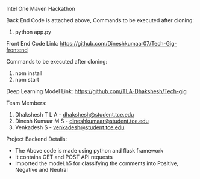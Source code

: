 Intel One Maven Hackathon

Back End Code is attached above,
Commands to be executed after cloning:
1. python app.py

Front End Code Link: https://github.com/Dineshkumaar07/Tech-Gig-frontend

Commands to be executed after cloning:
1. npm install
2. npm start

Deep Learning Model Link: https://github.com/TLA-Dhakshesh/Tech-gig

Team Members:

1. Dhakshesh T L A    - dhakshesh@student.tce.edu
2. Dinesh Kumaar M S  - dineshkumaar@student.tce.edu
3. Venkadesh S        - venkadesh@student.tce.edu

Project Backend Details:

- The Above code is made using python and flask framework
- It contains GET and POST API requests
- Imported the model.h5 for classifying the comments into Positive, Negative and Neutral
